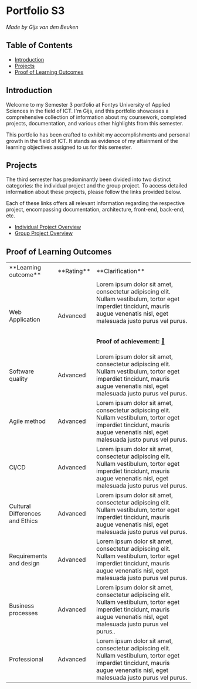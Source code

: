 # Portfolio S3

_Made by Gijs van den Beuken_

## Table of Contents

- [Introduction](#heading-introduction)
- [Projects](#heading-projects)
- [Proof of Learning Outcomes](#heading-proof-of-learning-outcomes)

## Introduction <a name="heading-introduction"></a>

Welcome to my Semester 3 portfolio at Fontys University of Applied Sciences in the field of ICT. I'm Gijs, and this portfolio showcases a comprehensive collection of information about my coursework, completed projects, documentation, and various other highlights from this semester.

This portfolio has been crafted to exhibit my accomplishments and personal growth in the field of ICT. It stands as evidence of my attainment of the learning objectives assigned to us for this semester.

## Projects <a name="heading-projects"></a>

The third semester has predominantly been divided into two distinct categories: the individual project and the group project. To access detailed information about these projects, please follow the links provided below.

Each of these links offers all relevant information regarding the respective project, encompassing documentation, architecture, front-end, back-end, etc.

- [Individual Project Overview](../IPS3-DB02-overview)
- [Group Project Overview](../IPS3-DB02-overview)

## Proof of Learning Outcomes <a name="heading-proof-of-learning-outcomes"></a>

<!-- Start of Table of Contents -->
<table>
  <tr>
    <td align="left">**Learning outcome**</td>
    <td align="left">**Rating**</td>
    <td align="left">**Clarification**</td>
  </tr>
  <tr>
  <td align="left">Web Application</td>
  <td align="left">Advanced</td>
  <td align="left">Lorem ipsum dolor sit amet, consectetur adipiscing elit. Nullam vestibulum, tortor eget imperdiet tincidunt, mauris augue venenatis nisl, eget malesuada justo purus vel purus.<br><br>
  
  **Proof of achievement: [:link:](https://github.com)**
  
  </td>
</tr>

  <tr>
    <td align="left">Software quality</a></td>
    <td align="left">Advanced</a></td>
    <td align="left">Lorem ipsum dolor sit amet, consectetur adipiscing elit. Nullam vestibulum, tortor eget imperdiet tincidunt, mauris augue venenatis nisl, eget malesuada justo purus vel purus.</td>
  </tr>
  <tr>
    <td align="left">Agile method</a></td>
    <td align="left">Advanced</a></td>
    <td align="left">Lorem ipsum dolor sit amet, consectetur adipiscing elit. Nullam vestibulum, tortor eget imperdiet tincidunt, mauris augue venenatis nisl, eget malesuada justo purus vel purus.</td>
  </tr>
  <tr>
    <td align="left">CI/CD</a></td>
    <td align="left">Advanced</a></td>
    <td align="left">Lorem ipsum dolor sit amet, consectetur adipiscing elit. Nullam vestibulum, tortor eget imperdiet tincidunt, mauris augue venenatis nisl, eget malesuada justo purus vel purus.</td>
  </tr>
  <tr>
    <td align="left">Cultural Differences and Ethics</a></td>
    <td align="left">Advanced</a></td>
    <td align="left">Lorem ipsum dolor sit amet, consectetur adipiscing elit. Nullam vestibulum, tortor eget imperdiet tincidunt, mauris augue venenatis nisl, eget malesuada justo purus vel purus.</td>
  </tr>
  <tr>
    <td align="left">Requirements and design</a></td>
    <td align="left">Advanced</a></td>
    <td align="left">Lorem ipsum dolor sit amet, consectetur adipiscing elit. Nullam vestibulum, tortor eget imperdiet tincidunt, mauris augue venenatis nisl, eget malesuada justo purus vel purus.</td>
  </tr>
  <tr>
    <td align="left">Business processes</a></td>
    <td align="left">Advanced</a></td>
    <td align="left">Lorem ipsum dolor sit amet, consectetur adipiscing elit. Nullam vestibulum, tortor eget imperdiet tincidunt, mauris augue venenatis nisl, eget malesuada justo purus vel purus..</td>
  </tr>
  <tr>
    <td align="left">Professional</a></td>
    <td align="left">Advanced</a></td>
    <td align="left">Lorem ipsum dolor sit amet, consectetur adipiscing elit. Nullam vestibulum, tortor eget imperdiet tincidunt, mauris augue venenatis nisl, eget malesuada justo purus vel purus.</td>
  </tr>
</table>
